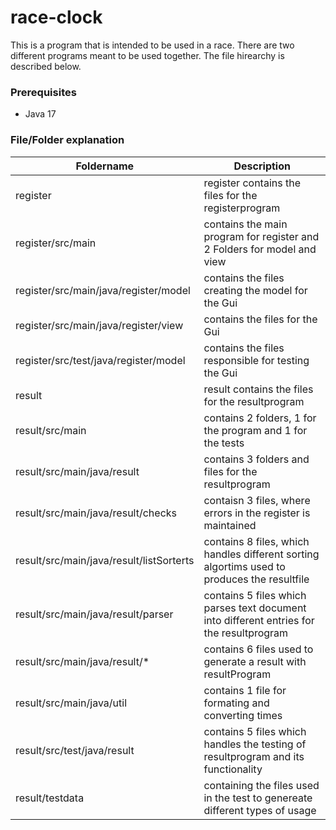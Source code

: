 # race-clock


This is a program that is intended to be used in a race. There are two different programs meant to be used together. The file hirearchy is described below.

### Prerequisites
- Java 17

### File/Folder explanation
| Foldername | Description |
| -------- | ----------- |
| register | register contains the files for the registerprogram |
| register/src/main | contains the main program for register and 2 Folders for model and view |
| register/src/main/java/register/model | contains the files creating the model for the Gui |
| register/src/main/java/register/view | contains the files for the Gui |
| register/src/test/java/register/model | contains the files responsible for testing the Gui |
| result | result contains the files for the resultprogram |
| result/src/main | contains 2 folders, 1 for the program and 1 for the tests |
| result/src/main/java/result | contains 3 folders and files for the resultprogram |
| result/src/main/java/result/checks | contaisn 3 files, where errors in the register is maintained |
| result/src/main/java/result/listSorterts | contains 8 files, which handles different sorting algortims used to produces the resultfile |
| result/src/main/java/result/parser | contains 5 files which parses text document into different entries for the resultprogram |
| result/src/main/java/result/* | contains 6 files used to generate a result with resultProgram |
| result/src/main/java/util | contains 1 file for formating and converting times |
| result/src/test/java/result | contains 5 files which handles the testing of resultprogram and its functionality |
| result/testdata | containing the files used in the test to genereate different types of usage |


